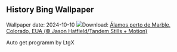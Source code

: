 ## History Bing Wallpaper
Wallpaper date: 2024-10-10
![](https://www.bing.com/th?id=OHR.AspensColorado_PT-BR8036769299_UHD.jpg&w=1000)Download: [Álamos perto de Marble, Colorado, EUA (© Jason Hatfield/Tandem Stills + Motion)](https://www.bing.com/th?id=OHR.AspensColorado_PT-BR8036769299_UHD.jpg)

Auto get programm by LtgX

